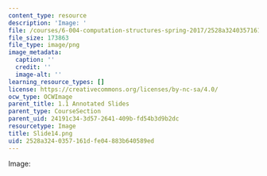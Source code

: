 ```yaml
---
content_type: resource
description: 'Image: '
file: /courses/6-004-computation-structures-spring-2017/2528a3240357161dfe04883b640589ed_Slide14.png
file_size: 173863
file_type: image/png
image_metadata:
  caption: ''
  credit: ''
  image-alt: ''
learning_resource_types: []
license: https://creativecommons.org/licenses/by-nc-sa/4.0/
ocw_type: OCWImage
parent_title: 1.1 Annotated Slides
parent_type: CourseSection
parent_uid: 24191c34-3d57-2641-409b-fd54b3d9b2dc
resourcetype: Image
title: Slide14.png
uid: 2528a324-0357-161d-fe04-883b640589ed
---
```

Image: 